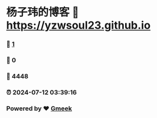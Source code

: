 # 杨子玮的博客 :link: https://yzwsoul23.github.io 
### :page_facing_up: [1](https://yzwsoul23.github.io/tag.html) 
### :speech_balloon: 0 
### :hibiscus: 4448 
### :alarm_clock: 2024-07-12 03:39:16 
### Powered by :heart: [Gmeek](https://github.com/Meekdai/Gmeek)
